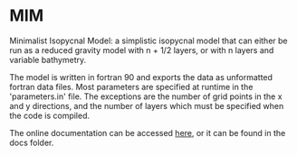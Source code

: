 # MIM
Minimalist Isopycnal Model: a simplistic isopycnal model that can either be run as a reduced gravity model with n + 1/2 layers, or with n layers and variable bathymetry.

The model is written in fortran 90 and exports the data as unformatted fortran data files. Most parameters are specified at runtime in the 'parameters.in' file. The exceptions are the number of grid points in the x and y directions, and the number of layers which must be specified when the code is compiled.

The online documentation can be accessed [here](https://edoddridge.github.io/MIM/), or it can be found in the docs folder.